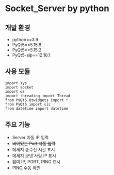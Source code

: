 # Socket_Server by python

## 개발 환경
- python==3.9
- PyQt5==5.15.6
- PyQt5==5.15.2
- PyQt5-sip==12.10.1

## 사용 모듈
```
import sys
import socket
import os
import threading import Thread
from PyQt5.Qtwidgets import *
from PyQt5 import uic
from datetime import datetime
```

## 주요 기능
- Server 자동 IP 입력  
- ~~비어있는 Port 자동 입력~~
- 메세지 송수신 시간 표시
- 메세지 보낸 사람 IP 표시
- 참여 IP, PORT, PING 표시
- PING 수동 확인
